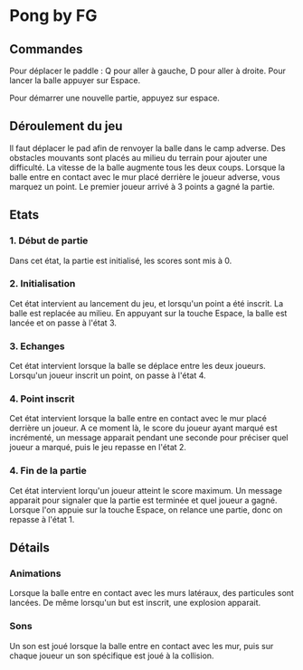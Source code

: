 # Pong by FG

## Commandes
Pour déplacer le paddle : Q pour aller à gauche, D pour aller à droite.
Pour lancer la balle appuyer sur Espace.


Pour démarrer une nouvelle partie, appuyez sur espace.

## Déroulement du jeu
Il faut déplacer le pad afin de renvoyer la balle dans le camp adverse.
Des obstacles mouvants sont placés au milieu du terrain pour ajouter une difficulté.
La vitesse de la balle augmente tous les deux coups.
Lorsque la balle entre en contact avec le mur placé derrière le joueur adverse, vous marquez un point.
Le premier joueur arrivé à 3 points a gagné la partie.

## Etats
### 1. Début de partie
Dans cet état, la partie est initialisé, les scores sont mis à 0.
### 2. Initialisation
Cet état intervient au lancement du jeu, et lorsqu'un point a été inscrit. La balle est replacée au milieu.
En appuyant sur la touche Espace, la balle est lancée et on passe à l'état 3.
### 3. Echanges
Cet état intervient lorsque la balle se déplace entre les deux joueurs. 
Lorsqu'un joueur inscrit un point, on passe à l'état 4.
### 4. Point inscrit
Cet état intervient lorsque la balle entre en contact avec le mur placé derrière un joueur. 
A ce moment là, le score du joueur ayant marqué est incrémenté, un message apparait pendant une seconde pour 
préciser quel joueur a marqué, puis le jeu repasse en l'état 2.
### 4. Fin de la partie
Cet état intervient lorqu'un joueur atteint le score maximum. Un message apparait pour signaler que la partie est terminée et quel joueur a gagné. 
Lorsque l'on appuie sur la touche Espace, on relance une partie, donc on repasse à l'état 1.


## Détails
### Animations
Lorsque la balle entre en contact avec les murs latéraux, des particules sont lancées.
De même lorsqu'un but est inscrit, une explosion apparait.
### Sons
Un son est joué lorsque la balle entre en contact avec les mur, puis sur chaque joueur un son spécifique est joué à la collision.